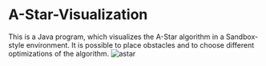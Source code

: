 # A-Star-Visualization
This is a Java program, which visualizes the A-Star algorithm in a Sandbox-style environment. It is possible to place obstacles and to choose different optimizations of the algorithm.
![astar](https://github.com/TheKerbecs/A-Star-Visualization/assets/116496200/f8d6301e-02ca-43a0-9986-3239794b89ea)


